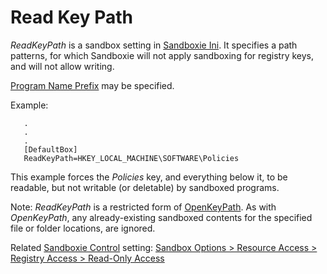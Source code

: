 # Read Key Path

_ReadKeyPath_ is a sandbox setting in [Sandboxie Ini](SandboxieIni.md). It specifies a path patterns, for which Sandboxie will not apply sandboxing for registry keys, and will not allow writing.

[Program Name Prefix](ProgramNamePrefix.md) may be specified.

Example:
```
   .
   .
   .
   [DefaultBox]
   ReadKeyPath=HKEY_LOCAL_MACHINE\SOFTWARE\Policies
```

This example forces the _Policies_ key, and everything below it, to be readable, but not writable (or deletable) by sandboxed programs.

Note: _ReadKeyPath_ is a restricted form of [OpenKeyPath](OpenKeyPath.md). As with _OpenKeyPath_, any already-existing sandboxed contents for the specified file or folder locations, are ignored.

Related [Sandboxie Control](SP_SBControl.md) setting: [Sandbox Options > Resource Access > Registry Access > Read-Only Access](ResourceAccessSettings.md#registry-access--read-only-access)
